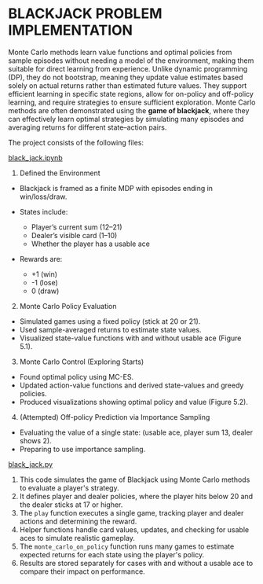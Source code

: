# **BLACKJACK PROBLEM IMPLEMENTATION**

Monte Carlo methods learn value functions and optimal policies from sample episodes without needing a model of the environment, making them suitable for direct learning from experience. Unlike dynamic programming (DP), they do not bootstrap, meaning they update value estimates based solely on actual returns rather than estimated future values. They support efficient learning in specific state regions, allow for on-policy and off-policy learning, and require strategies to ensure sufficient exploration.
Monte Carlo methods are often demonstrated using the **game of blackjack**, where they can effectively learn optimal strategies by simulating many episodes and averaging returns for different state–action pairs.

The project consists of the following files:

 [black_jack.ipynb](https://github.com/alinavirabyan/Reinforcment_Learning/blob/main/blackjack/notebooks/black_jack.ipynb)

1. Defined the Environment

- Blackjack is framed as a finite MDP with episodes ending in win/loss/draw.

- States include:

   - Player’s current sum (12–21)
   - Dealer’s visible card (1–10)
   - Whether the player has a usable ace

- Rewards are:

    - +1 (win)
    - -1 (lose)
    - 0 (draw)

2. Monte Carlo Policy Evaluation
   

- Simulated games using a fixed policy (stick at 20 or 21).
- Used sample-averaged returns to estimate state values.
- Visualized state-value functions with and without usable ace (Figure 5.1).


3. Monte Carlo Control (Exploring Starts)


- Found optimal policy using MC-ES.
- Updated action-value functions and derived state-values and greedy policies.
- Produced visualizations showing optimal policy and value (Figure 5.2).


4. (Attempted) Off-policy Prediction via Importance Sampling
   

- Evaluating the value of a single state: (usable ace, player sum 13, dealer shows 2).
- Preparing to use importance sampling.


[black_jack.py](https://github.com/alinavirabyan/Reinforcment_Learning/blob/main/blackjack/src/black_jack.py)


1. This code simulates the game of Blackjack using Monte Carlo methods to evaluate a player's strategy.
2. It defines player and dealer policies, where the player hits below 20 and the dealer sticks at 17 or higher.
3. The `play` function executes a single game, tracking player and dealer actions and determining the reward.
4. Helper functions handle card values, updates, and checking for usable aces to simulate realistic gameplay.
5. The `monte_carlo_on_policy` function runs many games to estimate expected returns for each state using the player's policy.
6. Results are stored separately for cases with and without a usable ace to compare their impact on performance.


